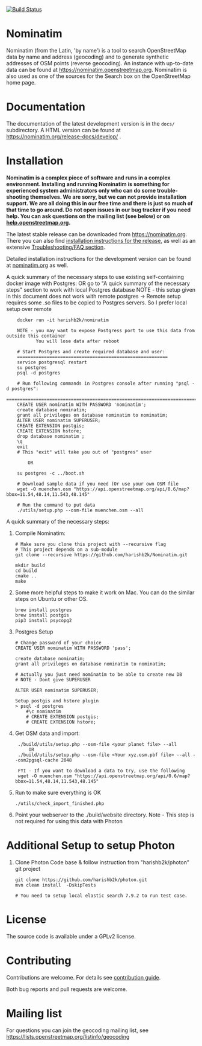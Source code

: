 [![Build Status](https://travis-ci.org/osm-search/Nominatim.svg?branch=master)](https://travis-ci.org/osm-search/Nominatim)

Nominatim
=========

Nominatim (from the Latin, 'by name') is a tool to search OpenStreetMap data
by name and address (geocoding) and to generate synthetic addresses of
OSM points (reverse geocoding). An instance with up-to-date data can be found
at https://nominatim.openstreetmap.org. Nominatim is also used as one of the
sources for the Search box on the OpenStreetMap home page.

Documentation
=============

The documentation of the latest development version is in the
`docs/` subdirectory. A HTML version can be found at
https://nominatim.org/release-docs/develop/ .

Installation
============

**Nominatim is a complex piece of software and runs in a complex environment.
Installing and running Nominatim is something for experienced system
administrators only who can do some trouble-shooting themselves. We are sorry,
but we can not provide installation support. We are all doing this in our free
time and there is just so much of that time to go around. Do not open issues in
our bug tracker if you need help. You can ask questions on the mailing list
(see below) or on [help.openstreetmap.org](https://help.openstreetmap.org/).**

The latest stable release can be downloaded from https://nominatim.org.
There you can also find [installation instructions for the release](https://nominatim.org/release-docs/latest/admin/Installation), as well as an extensive [Troubleshooting/FAQ section](https://nominatim.org/release-docs/latest/admin/Faq/).

Detailed installation instructions for the development version can be
found at [nominatim.org](https://nominatim.org/release-docs/develop/admin/Installation)
as well. 


A quick summary of the necessary steps to use existing self-containing docker image with Postgres:
    OR go to "A quick summary of the necessary steps" section to work with local Postgres database
    NOTE - this setup given in this document does not work with remote postgres
           -> Remote setup requires some .so files to be copied to Postgres servers. So I prefer
           local setup over remote 
```
    docker run -it harishb2k/nominatim
    
    NOTE - you may want to expose Postgress port to use this data from outside this container           
           You will lose data after reboot

    # Start Postgres and create required database and user:
    ========================================================
    service postgresql restart
    su postgres
    psql -d postgres
    
    # Run following commands in Postgres console after running "psql -d postgres":
    ==============================================================================
    CREATE USER nominatim WITH PASSWORD 'nominatim';
    create database nominatim;
    grant all privileges on database nominatim to nominatim;
    ALTER USER nominatim SUPERUSER;
    CREATE EXTENSION postgis;
    CREATE EXTENSION hstore;
    drop database nominatim ;
    \q
    exit
    # This "exit" will take you out of "postgres" user    

        OR
    
    su postgres -c ../boot.sh 

    # Download sample data if you need (Or use your own OSM file
    wget -O muenchen.osm "https://api.openstreetmap.org/api/0.6/map?bbox=11.54,48.14,11.543,48.145"
    
    # Run the command to put data
    ./utils/setup.php --osm-file muenchen.osm --all

```


A quick summary of the necessary steps:


1. Compile Nominatim:
    ~~~~
    # Make sure you clone this project with --recursive flag
    # This project depends on a sub-module
    git clone --recursive https://github.com/harishb2k/Nominatim.git
    
    mkdir build
    cd build
    cmake ..
    make
    ~~~~
           
2. Some more helpful steps to make it work on Mac. You can do the similar steps on Ubuntu or other OS.
    
    ~~~~
   brew install postgres
   brew install postgis
   pip3 install psycopg2
   ~~~~

3. Postgres Setup
    ~~~~
    # Change passward of your choice   
    CREATE USER nominatim WITH PASSWORD 'pass';
   
    create database nominatim;
    grant all privileges on database nominatim to nominatim;
    
   # Actually you just need nominatim to be able to create new DB
   # NOTE - Dont give SUPERUSER
   
   ALTER USER nominatim SUPERUSER;
   
    Setup postgis and hstore plugin
    > psql -d postgres
        #\c nominatim
        # CREATE EXTENSION postgis; 
        # CREATE EXTENSION hstore;      
    ~~~~

4. Get OSM data and import:

        ./build/utils/setup.php --osm-file <your planet file> --all
            OR
        ./build/utils/setup.php --osm-file <Your xyz.osm.pbf file> --all --osm2pgsql-cache 2048
        
        FYI - If you want to download a data to try, use the following
        wget -O muenchen.osm "https://api.openstreetmap.org/api/0.6/map?bbox=11.54,48.14,11.543,48.145"


5. Run to make sure everything is OK
    ~~~~
    ./utils/check_import_finished.php
    ~~~~
   
6. Point your webserver to the ./build/website directory.
   Note - This step is not required for using this data with Photon



Additional Setup to setup Photon
=======
1. Clone Photon Code base & follow instruction from "harishb2k/photon" git project 
   ~~~~
   git clone https://github.com/harishb2k/photon.git
   mvn clean install  -DskipTests
   
   # You need to setup local elastic search 7.9.2 to run test case. 
   ~~~~
             
License
=======

The source code is available under a GPLv2 license.


Contributing
============

Contributions are welcome. For details see [contribution guide](CONTRIBUTING.md).

Both bug reports and pull requests are welcome.


Mailing list
============

For questions you can join the geocoding mailing list, see
https://lists.openstreetmap.org/listinfo/geocoding
